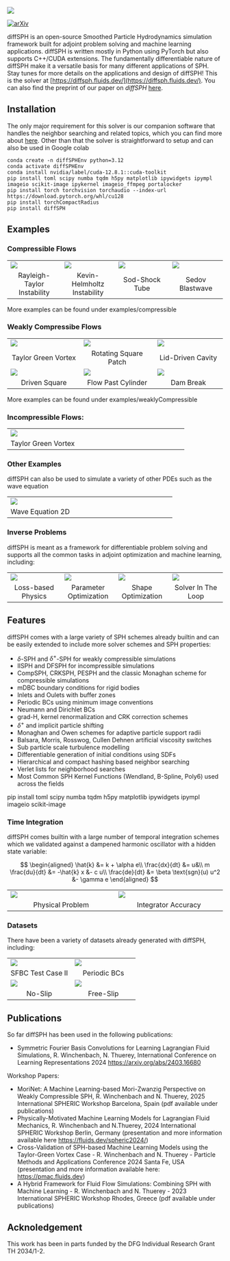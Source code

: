 ![](logov1.png)
<!-- # diffSPH - A Framework for differentiable SPH Simulations -->

[![arXiv](https://img.shields.io/badge/arXiv-2507.21684-<COLOR>.svg)](https://arxiv.org/abs/2507.21684)

diffSPH is an open-source Smoothed Particle Hydrodynamics simulation framework built for adjoint problem solving and machine learning applications. diffSPH is written mostly in Python using PyTorch but also supports C++/CUDA extensions. The fundamentally differentiable nature of diffSPH make it a versatile basis for many different applications of SPH. Stay tunes for more details on the applications and design of diffSPH! This is the solver at [https://diffsph.fluids.dev/](https://diffsph.fluids.dev/). You can also find the preprint of our paper on _diffSPH_ [here](https://arxiv.org/abs/2507.21684). 

## Installation

The only major requirement for this solver is our companion software that handles the neighbor searching and related topics, which you can find more about [here](https://github.com/wi-re/torchCompactRadius). Other than that the solver is straightforward to setup and can also be used in Google colab

```
conda create -n diffSPHEnv python=3.12
conda activate diffSPHEnv
conda install nvidia/label/cuda-12.8.1::cuda-toolkit
pip install toml scipy numba tqdm h5py matplotlib ipywidgets ipympl imageio scikit-image ipykernel imageio_ffmpeg portalocker
pip install torch torchvision torchaudio --index-url https://download.pytorch.org/whl/cu128
pip install torchCompactRadius
pip install diffSPH
```


## Examples

### Compressible Flows

<table>
    <tbody>
        <tr>
            <td style="width: 25%;"><a href="https://github.com/tum-pbs/diffSPH/blob/main/examples/compressible/rayleighTaylor2d.ipynb"><img src="examples/compressible/videos/rayleighTaylor.gif"></a></td>
            <td style="width: 25%;"><a href="https://github.com/tum-pbs/diffSPH/blob/main/examples/compressible/KevinHelmHoltz.ipynb"><img src="examples/compressible/videos/kevin_helmholtz.png"></a></td>
            <td style="width: 25%;"><a href="https://github.com/tum-pbs/diffSPH/blob/main/examples/compressible/sod_1d.ipynb"><img src="examples/compressible/sod_1D.png"></a></td>
            <td style="width: 25%;"><a href="https://github.com/tum-pbs/diffSPH/blob/main/examples/compressible/sedov_2d.ipynb"><img src="examples/compressible/videos/sedov_2D.png"></a></td>
        </tr>
        <tr>
            <td align="center">Rayleigh-Taylor Instability</td>
            <td align="center">Kevin-Helmholtz Instability</td>
            <td align="center">Sod-Shock Tube</td>
            <td align="center">Sedov Blastwave</td>
        </tr>
    </tbody>
</table>

More examples can be found under examples/compressible

### Weakly Compressibe Flows

<table>
    <tbody>
        <tr>
            <td style="width: 34%;"><a href="https://github.com/tum-pbs/diffSPH/blob/main/examples/weaklyCompressible/05_TGV.ipynb"><img src="examples/weaklyCompressible/scripts/videos/05_taylorGreenVortex_2.png"></a></td>
            <td style="width: 33%;"><a href="https://github.com/tum-pbs/diffSPH/blob/main/examples/weaklyCompressible/03_RotatingSquarePatch.ipynb"><img src="examples/weaklyCompressible/scripts/videos/03_rotatingSquarePatch.png"></a></td>
            <td style="width: 33%;"><a href="https://github.com/tum-pbs/diffSPH/blob/main/examples/weaklyCompressible/09_LDC.ipynb"><img src="examples/weaklyCompressible/scripts/videos/09_lidDrivenCavity.png"></a></td>
        </tr>
        <tr>
            <td align="center">Taylor Green Vortex</td>
            <td align="center">Rotating Square Patch</td>
            <td align="center">Lid-Driven Cavity</td>
        </tr>
        <tr>
            <td style="width: 33%;"><a href="https://github.com/tum-pbs/diffSPH/blob/main/examples/weaklyCompressible/13_DrivenSquare.ipynb"><img src="examples/weaklyCompressible/scripts/videos/13_DrivenSquare.png"></a></td>
            <td style="width: 34%;"><a href="https://github.com/tum-pbs/diffSPH/blob/main/examples/weaklyCompressible/18_flowPastObstacle.ipynb"><img src="examples/weaklyCompressible/scripts/videos/18_flowPastSphere.png"></a></td>
            <td style="width: 33%;"><a href="https://github.com/tum-pbs/diffSPH/blob/main/examples/weaklyCompressible/15_Dambreak.ipynb"><img src="examples/weaklyCompressible/scripts/videos/15_damBreak.png"></a></td>
        </tr>
        <tr>
            <td align="center">Driven Square</td>
            <td align="center">Flow Past Cylinder</td>
            <td align="center">Dam Break</td>
        </tr>
    </tbody>
</table>

More examples can be found under examples/weaklyCompressible

### Incompressible Flows:

<table>
    <tbody>
        <tr>
            <td style="width: 40%;"><img src="examples/videos/05_taylorGreenVortex_2.gif"></td>
            <td style="width: 60%;"></td>
        </tr>
        <tr>
            <td align="center">Taylor Green Vortex</td>
        </tr>
    </tbody>
</table>

### Other Examples

diffSPH can also be used to simulate a variety of other PDEs such as the wave equation

<table>
    <tbody>
        <tr>
            <td style="width: 40%;"><img src="examples/waveEqn2.gif"></td>
            <td style="width: 60%;"></td>
        </tr>
        <tr>
            <td align="center">Wave Equation 2D</td>
        </tr>
    </tbody>
</table>

### Inverse Problems

diffSPH is meant as a framework for differentiable problem solving and supports all the common tasks in adjoint optimization and machine learning, including:

<table>
    <tbody>
        <tr>
            <td style="width: 25%;"><a href="https://github.com/tum-pbs/diffSPH/blob/main/gradients/autoShift.ipynb"><img src="examples/noisyDistributionShift2D_gradient.png"></a></td>
            <td style="width: 25%;"><img src="examples/gammaOptim.png"></td>
            <td style="width: 25%;"><a href="https://github.com/tum-pbs/diffSPH/blob/main/waveEquation/waveEqn.ipynb"><img src="examples/waveOptimized.png"></a></td>
            <td style="width: 25%;"><a href="https://github.com/tum-pbs/diffSPH/blob/main/waveEquation/waveEqnInTheLoop.ipynb"><img src="examples/waveEqn_wUnroll.png"></a></td>
        </tr>
        <tr>
            <td align="center">Loss-based Physics</td>
            <td align="center">Parameter Optimization</td>
            <td align="center">Shape Optimization</td>
            <td align="center">Solver In The Loop</td>
        </tr>
    </tbody>
</table>

## Features

diffSPH comes with a large variety of SPH schemes already builtin and can be easily extended to include more solver schemes and SPH properties:

- $\delta$-SPH and $\delta^+$-SPH for weakly compressible simulations
- IISPH and DFSPH for incompressible simulations
- CompSPH, CRKSPH, PESPH and the classic Monaghan scheme for compressible simulations
- mDBC boundary conditions for rigid bodies
- Inlets and Oulets with buffer zones
- Periodic BCs using minimum image conventions
- Neumann and Dirichlet BCs
- grad-H, kernel renormalization and CRK correction schemes
- $\delta^+$ and implicit particle shifting
- Monaghan and Owen schemes for adaptive particle support radii
- Balsara, Morris, Rosswog, Cullen Dehnen artificial viscosity switches
- Sub particle scale turbulence modelling
- Differentiable generation of initial conditions using SDFs
- Hierarchical and compact hashing based neighbor searching
- Verlet lists for neighborhood searches
- Most Common SPH Kernel Functions (Wendland, B-Spline, Poly6) used across the fields

pip install toml scipy numba tqdm h5py matplotlib ipywidgets ipympl imageio scikit-image

### Time Integration

diffSPH comes builtin with a large number of temporal integration schemes which we validated against a dampened harmonic oscillator with a hidden state variable:

$$
\begin{aligned}
\hat{k} &= k + \alpha e\\
\frac{dx}{dt} &= u&\\
m \frac{du}{dt} &= -\hat{k} x &- c u\\
\frac{de}{dt} &= \beta \text{sgn}(u) u^2 &- \gamma e
\end{aligned}
$$
<table>
    <tbody>
        <tr>
            <td style="width: 25%;"><img src="examples/image-11.png"></td>
            <td style="width: 25%;"><img src="examples/image-12.png"></td>
        </tr>
        <tr>
            <td align="center">Physical Problem</td>
            <td align="center">Integrator Accuracy</td>
        </tr>
    </tbody>
</table>



### Datasets

There have been a variety of datasets already generated with diffSPH, including:


<table>
    <tbody>
        <tr>
            <td style="width: 50%;"><a href="https://huggingface.co/datasets/thuerey-group/SFBC_dataset_II"><img src="https://huggingface.co/datasets/thuerey-group/SFBC_dataset_II/resolve/main/data.png"></a></td>
            <td style="width: 50%;"><a href="https://huggingface.co/datasets/Wi-Re/wcsph_flows"><img src="examples/periodicDS.png"></a></td>
        </tr>
        <tr>
            <td align="center">SFBC Test Case II</td>
            <td align="center">Periodic BCs</td>
        </tr>
        <tr>
            <td style="width: 50%;"><a href="https://huggingface.co/datasets/Wi-Re/wcsph_flows_no_slip"><img src="examples/noSlip.png"></a></td>
            <td style="width: 50%;"><a href="https://huggingface.co/datasets/Wi-Re/wcsph_flows_free_slip"><img src="examples/freeSlip.png"></a></td>
        </tr>
        <tr>
            <td align="center">No-Slip</td>
            <td align="center">Free-Slip</td>
        </tr>
    </tbody>
</table>


## Publications

So far diffSPH has been used in the following publications:

- Symmetric Fourier Basis Convolutions for Learning Lagrangian Fluid Simulations, R. Winchenbach, N. Thuerey, International Conference on Learning Representations 2024 https://arxiv.org/abs/2403.16680

Workshop Papers:
- MoriNet: A Machine Learning-based Mori-Zwanzig Perspective on Weakly Compressible SPH, R. Winchenbach and N. Thuerey, 2025 International SPHERIC Workshop Barcelona, Spain (pdf available under publications)
- Physically-Motivated Machine Learning Models for Lagrangian Fluid Mechanics, R. Winchenbach and N.Thuerey, 2024 International SPHERIC Workshop Berlin, Germany (presentation and more information available here https://fluids.dev/spheric2024/)
- Cross-Validation of SPH-based Machine Learning Models using the Taylor-Green Vortex Case - R. Winchenbach and N. Thuerey - Particle Methods and Applications Conference 2024 Santa Fe, USA (presentation and more information available here: https://pmac.fluids.dev)
- A Hybrid Framework for Fluid Flow Simulations: Combining SPH with Machine Learning - R. Winchenbach and N. Thuerey - 2023 International SPHERIC Workshop Rhodes, Greece (pdf available under publications)

## Acknoledgement

This work has been in parts funded by the DFG Individual Research Grant TH 2034/1-2.






